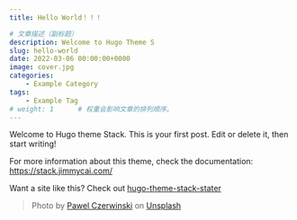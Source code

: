 ```yaml
---
title: Hello World！！！

# 文章描述（副标题）
description: Welcome to Hugo Theme S
slug: hello-world
date: 2022-03-06 00:00:00+0000
image: cover.jpg
categories:
    - Example Category
tags:
    - Example Tag
# weight: 1      # 权重会影响文章的排列顺序。
---
```


Welcome to Hugo theme Stack. This is your first post. Edit or delete it, then start writing!

For more information about this theme, check the documentation: https://stack.jimmycai.com/

Want a site like this? Check out [hugo-theme-stack-stater](https://github.com/CaiJimmy/hugo-theme-stack-starter)

> Photo by [Pawel Czerwinski](https://unsplash.com/@pawel_czerwinski) on [Unsplash](https://unsplash.com/)